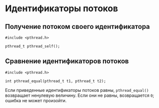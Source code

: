 # Идентификаторы потоков

## Получение потоком своего идентификатора

    #include <pthread.h>

    pthread_t pthread_self();

## Сравнение идентификаторов потоков

    #include <pthread.h>

    int pthread_equal(pthread_t t1, pthread_t t2);

Если приведенные идентификаторы потоков равны, `pthread_equal()` возвращает ненулевую величину. Если они не равны, возвращается `0`; ошибка не может произойти.